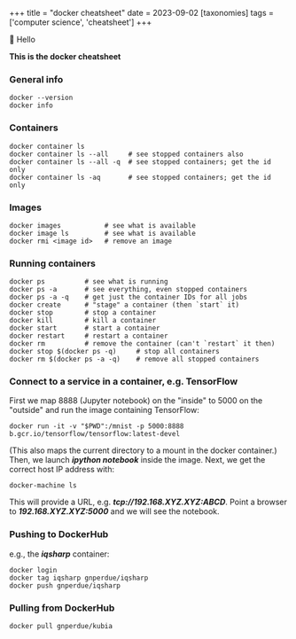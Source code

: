 +++
title = "docker cheatsheet"
date = 2023-09-02 
[taxonomies]
tags = ['computer science', 'cheatsheet']
+++

👋 Hello

**This is the docker cheatsheet**

### General info

```
docker --version
docker info
```

### Containers

```
docker container ls
docker container ls --all     # see stopped containers also
docker container ls --all -q  # see stopped containers; get the id only
docker container ls -aq       # see stopped containers; get the id only
```

### Images

```
docker images           # see what is available
docker image ls         # see what is available
docker rmi <image id>   # remove an image
```

### Running containers

```
docker ps          # see what is running
docker ps -a       # see everything, even stopped containers
docker ps -a -q    # get just the container IDs for all jobs
docker create      # "stage" a container (then `start` it)
docker stop        # stop a container
docker kill        # kill a container
docker start       # start a container
docker restart     # restart a container
docker rm          # remove the container (can't `restart` it then)
docker stop $(docker ps -q)     # stop all containers
docker rm $(docker ps -a -q)    # remove all stopped containers
```

### Connect to a service in a container, e.g. **TensorFlow**

First we map 8888 (Jupyter notebook) on the "inside" to 5000 on the "outside"
and run the image containing TensorFlow:

```
docker run -it -v "$PWD":/mnist -p 5000:8888 b.gcr.io/tensorflow/tensorflow:latest-devel
```

(This also maps the current directory to a mount in the docker container.)
Then, we launch ***ipython notebook*** inside the image. Next, we get the correct
host IP address with:

```
docker-machine ls
```

This will provide a URL, e.g. ***tcp://192.168.XYZ.XYZ:ABCD***. Point a browser to
***192.168.XYZ.XYZ:5000*** and we will see the notebook.

### Pushing to DockerHub

e.g., the ***iqsharp*** container:

```
docker login
docker tag iqsharp gnperdue/iqsharp
docker push gnperdue/iqsharp
```

### Pulling from DockerHub

```
docker pull gnperdue/kubia
```